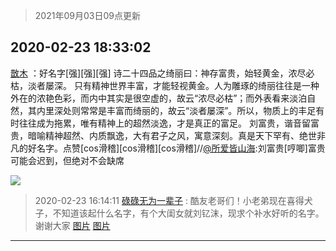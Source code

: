 > 2021年09月03日09点更新
<link rel="stylesheet" href="https://cdn.jsdelivr.net/gh/taotie6/sampleJSON@main/css/photo_show.css">


 ## 2020-02-23 18:33:02 

 [㪚木](https://www.coolapk.com/feed/16720021?shareKey=ZjAxMzBjMjcxZDkyNjEzMTc1M2Q~) ：好名字[强][强][强]
诗二十四品之绮丽曰：神存富贵，始轻黄金，浓尽必枯，淡者屡深。
只有精神世界丰富，才能轻视黄金。人为雕琢的绮丽往往是一种外在的浓艳色彩，而内中其实是很空虚的，故云“浓尽必枯”；而外表看来淡泊自然，其内里深处则常常是丰富而绮丽的，故云“淡者屡深”。所以<!--break-->，物质上的丰足有时往往成为拖累，唯有精神上的超然淡逸，才是真正的富足。
刘富贵，谐音留富贵，暗喻精神超然、内质飘逸，大有君子之风，寓意深刻。真是天下罕有、绝世非凡的好名字。点赞[cos滑稽][cos滑稽][cos滑稽]//<a class="feed-link-uname" href="/u/所爱皆山海">@所爱皆山海</a>:刘富贵[哼唧]富贵可能会迟到，但绝对不会缺席 

<div class="album">
<img class="img-item" src="http://image.coolapk.com/feed/2019/0427/10/1081091_1556330659_0469@380x301.gif" />
</div>

> 2020-02-23 16:14:11 
> [碌碌无为一辈子](https://www.coolapk.com/feed/16716542?shareKey=ZmYzNTg1ZDc4NWE4NjEzMTc1M2Q~) : 酷友老哥们！小老弟现在喜得犬子，不知道该起什么名字，有个大闺女就刘钇沫，现求个补水好听的名字。谢谢大家 
[图片](http://image.coolapk.com/feed/2020/0223/16/2636261_8f9f5412_5648_9593@1080x1920.jpeg)
[图片](http://image.coolapk.com/feed/2020/0223/16/2636261_e079322b_5648_9595@3328x2490.jpeg)

 ------- 

